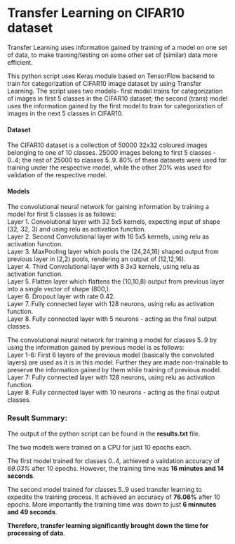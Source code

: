 # Transfer Learning on CIFAR10 dataset

Transfer Learning uses information gained by training of a model on one set of data, to make training/testing on some other set of (similar) data more efficient.  

This python script uses Keras module based on TensorFlow backend to train for categorization of CIFAR10 image dataset by using Transfer Learning. The script uses two models- first model trains for categorization of images in first 5 classes in the CIFAR10 dataset; the second (trans) model uses the information gained by the first model to train for categorization of images in the next 5 classes in CIFAR10.

#### Dataset
The CIFAR10 dataset is a collection of 50000 32x32 coloured images belonging to one of 10 classes. 25000 images belong to first 5 classes - 0..4; the rest of 25000 to classes 5..9. 80% of these datasets were used for training under the respective model, while the other 20% was used for validation of the respective model.

#### Models

The convolutional neural network for gaining information by training a model for first 5 classes is as follows:  
	Layer 1. Convolutional layer with 32 5x5 kernels, expecting input of shape (32, 32, 3) and using relu as activation function.  
	Layer 2. Second Convolutional layer with 16 5x5 kernels, using relu as activation function.  
	Layer 3. MaxPooling layer which pools the (24,24,16) shaped output from previous layer in (2,2) pools, rendering an output of (12,12,16).  
	Layer 4. Third Convolutional layer with 8 3x3 kernels, using relu as activation function.  
	Layer 5. Flatten layer which flattens the (10,10,8) output from previous layer into a single vector of shape (800,).  
	Layer 6. Dropout layer with rate 0.42.  
	Layer 7. Fully connected layer with 128 neurons, using relu as activation function.  
	Layer 8. Fully connected layer with 5 neurons - acting as the final output classes.  

The convolutional neural network for training a model for classes 5..9 by using the information gained by previous model is as follows:  
	Layer 1-6: First 6 layers of the previous model (basically the convoluted layers) are used as it is in this model. Further they are made non-trainable to preserve the information gained by them while training of previous model.  
	Layer 7: Fully connected layer with 128 neurons, using relu as activation function.  
	Layer 8. Fully connected layer with 10 neurons - acting as the final output classes.  

### Result Summary:
The output of the python script can be found in the **results.txt** file.  

The two models were trained on a CPU for just 10 epochs each.  

The first model trained for classes 0..4, achieved a validation accuracy of *69.03%* after 10 epochs. However, the training time was **16 minutes and 14 seconds**.  

The second model trained for classes 5..9 used transfer learning to expedite the training process. It achieved an accuracy of **76.06%** after 10 epochs. More importantly the training time was down to just **6 minnutes and 49 seconds**.  

**Therefore, transfer learning significantly brought down the time for processing of data**.
